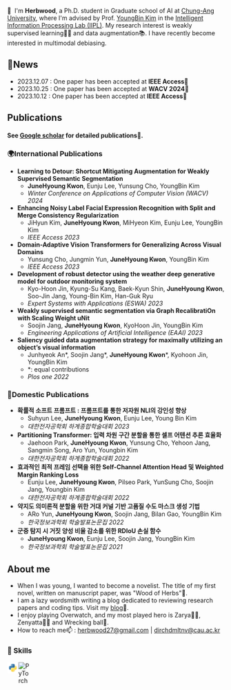 👋&nbsp; I'm **Herbwood**, a Ph.D. student in Graduate school of AI at [Chung-Ang University](https://www.cau.ac.kr/), where I'm advised by Prof. [YoungBin Kim](https://sites.google.com/view/iiplcau/professor) in the [Intelligent Information Processing Lab (IIPL)](https://sites.google.com/view/iiplcau/home). My research interest is weakly supervised learning👩‍🏫 and data augmentation📚. I have recently become interested in multimodal debiasing.

## 🎉News
- 2023.12.07 : One paper has been accepted at **IEEE Access**👏
- 2023.10.25 : One paper has been accepted at **WACV 2024**👏
- 2023.10.12 : One paper has been accepted at **IEEE Access**👏

## Publications
#### See [Google scholar](https://scholar.google.com/citations?user=1U_qmnYAAAAJ&hl=en) for detailed publications📜.
### 🌍International Publications 
- **Learning to Detour: Shortcut Mitigating Augmentation for Weakly Supervised Semantic Segmentation**
  - **JuneHyoung Kwon**, Eunju Lee, Yunsung Cho, YoungBin Kim
  - _Winter Conference on Applications of Computer Vision (WACV) 2024_
- **Enhancing Noisy Label Facial Expression Recognition with Split and Merge Consistency Regularization**
  - JiHyun Kim, **JuneHyoung Kwon**, MiHyeon Kim, Eunju Lee, YoungBin Kim
  - _IEEE Access 2023_
- **Domain-Adaptive Vision Transformers for Generalizing Across Visual Domains**
  - Yunsung Cho, Jungmin Yun, **JuneHyoung Kwon**, YoungBin Kim
  - _IEEE Access 2023_
- **Development of robust detector using the weather deep generative model for outdoor monitoring system**
  - Kyo-Hoon Jin, Kyung-Su Kang, Baek-Kyun Shin, **JuneHyoung Kwon**, Soo-Jin Jang, Young-Bin Kim, Han-Guk Ryu
  - _Expert Systems with Applications (ESWA) 2023_
- **Weakly supervised semantic segmentation via Graph RecalibratiOn with Scaling Weight uNit**
  - Soojin Jang, **JuneHyoung Kwon**, KyoHoon Jin, YoungBin Kim
  - _Engineering Applications of Artificial Intelligence (EAAI) 2023_
- **Saliency guided data augmentation strategy for maximally utilizing an object’s visual information**
  - Junhyeok An*, Soojin Jang*, **JuneHyoung Kwon***, Kyohoon Jin, YoungBin Kim
  - *: equal contributions
  - _Plos one 2022_

### 🌆Domestic Publications 
- **확률적 소프트 프롬프트 : 프롬프트를 통한 저자원 NLI의 강인성 향상**
  - Suhyun Lee, **JuneHyoung Kwon**, Eunju Lee, Young Bin Kim
  - _대한전자공학회 하계종합학술대회 2023_
- **Partitioning Transformer: 입력 차원 구간 분할을 통한 셀프 어텐션 추론 효율화**
  - Jaehoon Park, **JuneHyoung Kwon**, Yunsung Cho, Yehoon Jang, Sangmin Song, Aro Yun, Youngbin Kim  
  - _대한전자공학회 하계종합학술대회 2022_
- **효과적인 최적 프레임 선택을 위한 Self-Channel Attention Head 및 Weighted Margin Ranking Loss**
  - Eunju Lee, **JuneHyoung Kwon**, Pilseo Park, YunSung Cho, Soojin Jang, Youngbin Kim        
  - _대한전자공학회 하계종합학술대회 2022_
- **약지도 의미론적 분할을 위한 거대 커널 기반 고품질 수도 마스크 생성 기법**
  - ARo Yun, **JuneHyoung Kwon**, Soojin Jang, Bilan Gao, YoungBin Kim  
  - _한국정보과학회 학술발표논문집 2022_
- **군중 탐지 시 거짓 양성 비율 감소를 위한 RDIoU 손실 함수**
  - **JuneHyoung Kwon**, Eunju Lee, Soojin Jang, YoungBin Kim 
  - _한국정보과학회 학술발표논문집 2021_

## About me
- When I was young, I wanted to become a novelist. The title of my first novel, written on manuscript paper, was "Wood of Herbs"🌲.<br/>
- I am a lazy wordsmith writing a blog dedicated to reviewing research papers and coding tips. Visit my [blog](https://herbwood.tistory.com/)🌳.<br/>
- I enjoy playing Overwatch, and my most played hero is Zarya🏋️‍♀️, Zenyatta👨‍🦲 and Wrecking ball🐹.<br/>
- How to reach me📫 : herbwood27@gmail.com | dirchdmltnv@cau.ac.kr


### 💪 Skills
<p>
<img align="left" alt="Python" width="26px" src="https://raw.githubusercontent.com/github/explore/80688e429a7d4ef2fca1e82350fe8e3517d3494d/topics/python/python.png" />
<img align="left" alt="PyTorch" width="26px" src="https://www.vectorlogo.zone/logos/pytorch/pytorch-icon.svg" />
</p>
